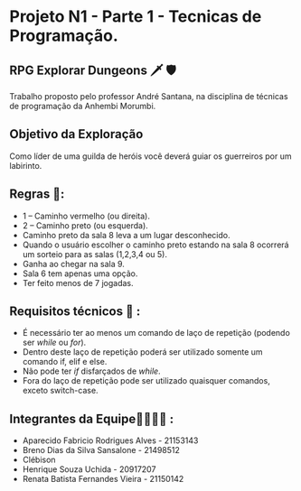 # Projeto N1 - Parte 1 - Tecnicas de Programação.
## RPG Explorar Dungeons 🗡️ 🛡️
Trabalho proposto pelo professor André Santana, na disciplina de técnicas de programação da Anhembi Morumbi.
## Objetivo da Exploração
 Como líder de uma guilda de heróis você deverá guiar os guerreiros por um labirinto.
## Regras 📜:
- 1 – Caminho vermelho (ou direita).
- 2 – Caminho preto (ou esquerda).
- Caminho preto da sala 8 leva a um lugar desconhecido.
- Quando o usuário escolher o caminho preto estando na sala 8 ocorrerá um sorteio para as salas (1,2,3,4 ou 5).
- Ganha ao chegar na sala 9.
- Sala 6 tem apenas uma opção.
- Ter feito menos de 7 jogadas.

## Requisitos técnicos 🔧 :
-	É necessário ter ao menos um comando de laço de repetição (podendo ser _while_ ou _for_).
-	Dentro deste laço de repetição poderá ser utilizado somente um comando if, elif e else.
- Não pode ter _if_ disfarçados de _while_.
-	Fora do laço de repetição pode ser utilizado quaisquer comandos, exceto switch-case.

## Integrantes da Equipe👨‍👨‍👦‍👦 :
- Aparecido Fabricio Rodrigues Alves - 21153143
- Breno Dias da Silva Sansalone - 21498512
- Clébison 
- Henrique Souza Uchida - 20917207
- Renata Batista Fernandes Vieira - 21150142
